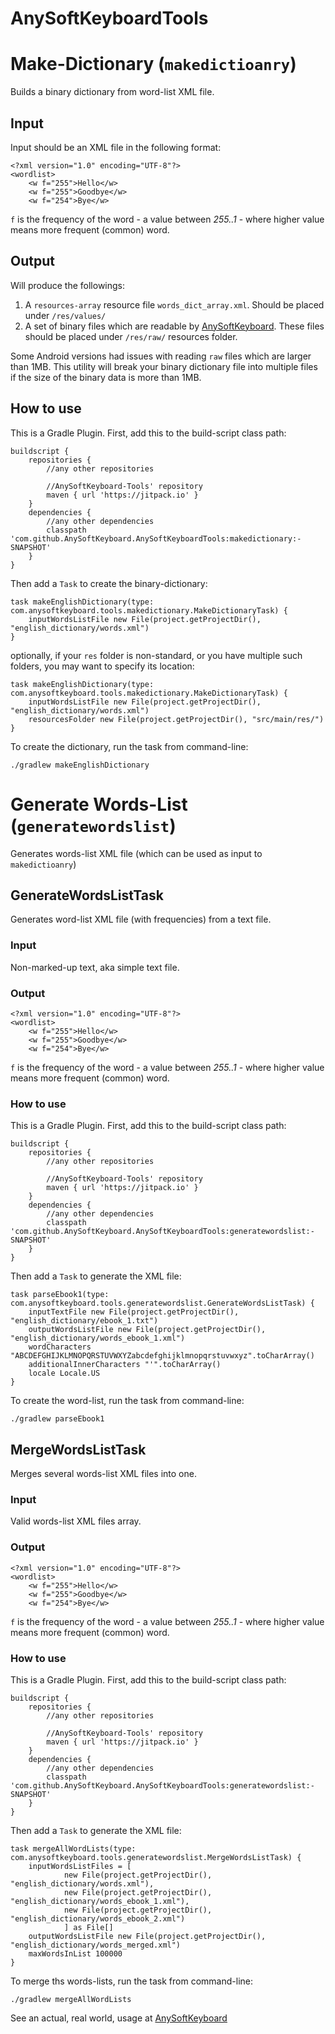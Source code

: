 AnySoftKeyboardTools
====================

# Make-Dictionary (`makedictioanry`)
Builds a binary dictionary from word-list XML file.

## Input
Input should be an XML file in the following format:
```
<?xml version="1.0" encoding="UTF-8"?>
<wordlist>
    <w f="255">Hello</w>
    <w f="255">Goodbye</w>
    <w f="254">Bye</w>
```
`f` is the frequency of the word - a value between _255..1_ - where higher value
means more frequent (common) word.

## Output
Will produce the followings:
 1. A `resources-array` resource file `words_dict_array.xml`. Should be placed under `/res/values/`
 2. A set of binary files which are readable by [AnySoftKeyboard](https://github.com/AnySoftKeyboard/AnySoftKeyboard).
 These files should be placed under `/res/raw/` resources folder.

Some Android versions had issues with reading `raw` files which are larger than 1MB.
This utility will break your binary dictionary file into multiple files if
the size of the binary data is more than 1MB.

## How to use
This is a Gradle Plugin.
First, add this to the build-script class path:
```
buildscript {
    repositories {
        //any other repositories

        //AnySoftKeyboard-Tools' repository
        maven { url 'https://jitpack.io' }
    }
    dependencies {
        //any other dependencies
        classpath 'com.github.AnySoftKeyboard.AnySoftKeyboardTools:makedictionary:-SNAPSHOT'
    }
}
```
Then add a `Task` to create the binary-dictionary:
```
task makeEnglishDictionary(type: com.anysoftkeyboard.tools.makedictionary.MakeDictionaryTask) {
    inputWordsListFile new File(project.getProjectDir(), "english_dictionary/words.xml")
}
```

optionally, if your `res` folder is non-standard, or you have multiple such folders, you may want to specify its location:
```
task makeEnglishDictionary(type: com.anysoftkeyboard.tools.makedictionary.MakeDictionaryTask) {
    inputWordsListFile new File(project.getProjectDir(), "english_dictionary/words.xml")
    resourcesFolder new File(project.getProjectDir(), "src/main/res/")
}
```

To create the dictionary, run the task from command-line:
```
./gradlew makeEnglishDictionary
```

# Generate Words-List (`generatewordslist`)
Generates words-list XML file (which can be used as input to `makedictioanry`)

## GenerateWordsListTask
Generates word-list XML file (with frequencies) from a text file.

### Input
Non-marked-up text, aka simple text file.

### Output
```
<?xml version="1.0" encoding="UTF-8"?>
<wordlist>
    <w f="255">Hello</w>
    <w f="255">Goodbye</w>
    <w f="254">Bye</w>
```
`f` is the frequency of the word - a value between _255..1_ - where higher value
means more frequent (common) word.

### How to use
This is a Gradle Plugin.
First, add this to the build-script class path:
```
buildscript {
    repositories {
        //any other repositories

        //AnySoftKeyboard-Tools' repository
        maven { url 'https://jitpack.io' }
    }
    dependencies {
        //any other dependencies
        classpath 'com.github.AnySoftKeyboard.AnySoftKeyboardTools:generatewordslist:-SNAPSHOT'
    }
}
```
Then add a `Task` to generate the XML file:
```
task parseEbook1(type: com.anysoftkeyboard.tools.generatewordslist.GenerateWordsListTask) {
    inputTextFile new File(project.getProjectDir(), "english_dictionary/ebook_1.txt")
    outputWordsListFile new File(project.getProjectDir(), "english_dictionary/words_ebook_1.xml")
    wordCharacters "ABCDEFGHIJKLMNOPQRSTUVWXYZabcdefghijklmnopqrstuvwxyz".toCharArray()
    additionalInnerCharacters "'".toCharArray()
    locale Locale.US
}
```

To create the word-list, run the task from command-line:
```
./gradlew parseEbook1
```

## MergeWordsListTask
Merges several words-list XML files into one.

### Input
Valid words-list XML files array.

### Output
```
<?xml version="1.0" encoding="UTF-8"?>
<wordlist>
    <w f="255">Hello</w>
    <w f="255">Goodbye</w>
    <w f="254">Bye</w>
```
`f` is the frequency of the word - a value between _255..1_ - where higher value
means more frequent (common) word.

### How to use
This is a Gradle Plugin.
First, add this to the build-script class path:
```
buildscript {
    repositories {
        //any other repositories

        //AnySoftKeyboard-Tools' repository
        maven { url 'https://jitpack.io' }
    }
    dependencies {
        //any other dependencies
        classpath 'com.github.AnySoftKeyboard.AnySoftKeyboardTools:generatewordslist:-SNAPSHOT'
    }
}
```
Then add a `Task` to generate the XML file:
```
task mergeAllWordLists(type: com.anysoftkeyboard.tools.generatewordslist.MergeWordsListTask) {
    inputWordsListFiles = [
            new File(project.getProjectDir(), "english_dictionary/words.xml"),
            new File(project.getProjectDir(), "english_dictionary/words_ebook_1.xml"),
            new File(project.getProjectDir(), "english_dictionary/words_ebook_2.xml")
            ] as File[]
    outputWordsListFile new File(project.getProjectDir(), "english_dictionary/words_merged.xml")
    maxWordsInList 100000
}
```

To merge ths words-lists, run the task from command-line:
```
./gradlew mergeAllWordLists
```


See an actual, real world, usage at [AnySoftKeyboard](https://github.com/AnySoftKeyboard/AnySoftKeyboard/blob/master/build.gradle)